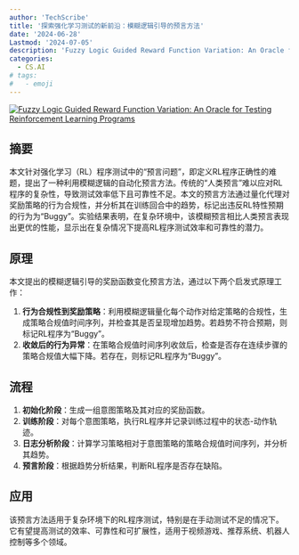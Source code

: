 ```yaml
---
author: 'TechScribe'
title: '探索强化学习测试的新前沿：模糊逻辑引导的预言方法'
date: '2024-06-28'
Lastmod: '2024-07-05'
description: 'Fuzzy Logic Guided Reward Function Variation: An Oracle for Testing Reinforcement Learning Programs'
categories:
  - CS.AI
# tags:
#   - emoji
---
```


[![Fuzzy Logic Guided Reward Function Variation: An Oracle for Testing Reinforcement Learning Programs](https://arxiv-research-1301205113.cos.ap-guangzhou.myqcloud.com/images/2406.19812v1.pdf_0.jpg)](https://arxiv.org/abs/2406.19812v1)

## 摘要

本文针对强化学习（RL）程序测试中的“预言问题”，即定义RL程序正确性的难题，提出了一种利用模糊逻辑的自动化预言方法。传统的“人类预言”难以应对RL程序的复杂性，导致测试效率低下且可靠性不足。本文的预言方法通过量化代理对奖励策略的行为合规性，并分析其在训练回合中的趋势，标记出违反RL特性预期的行为为“Buggy”。实验结果表明，在复杂环境中，该模糊预言相比人类预言表现出更优的性能，显示出在复杂情况下提高RL程序测试效率和可靠性的潜力。<!--more-->

## 原理

本文提出的模糊逻辑引导的奖励函数变化预言方法，通过以下两个启发式原理工作：
1. **行为合规性到奖励策略**：利用模糊逻辑量化每个动作对给定策略的合规性，生成策略合规值时间序列，并检查其是否呈现增加趋势。若趋势不符合预期，则标记RL程序为“Buggy”。
2. **收敛后的行为异常**：在策略合规值时间序列收敛后，检查是否存在连续步骤的策略合规值大幅下降。若存在，则标记RL程序为“Buggy”。

## 流程

1. **初始化阶段**：生成一组意图策略及其对应的奖励函数。
2. **训练阶段**：对每个意图策略，执行RL程序并记录训练过程中的状态-动作轨迹。
3. **日志分析阶段**：计算学习策略相对于意图策略的策略合规值时间序列，并分析其趋势。
4. **预言阶段**：根据趋势分析结果，判断RL程序是否存在缺陷。

## 应用

该预言方法适用于复杂环境下的RL程序测试，特别是在手动测试不足的情况下。它有望提高测试的效率、可靠性和可扩展性，适用于视频游戏、推荐系统、机器人控制等多个领域。